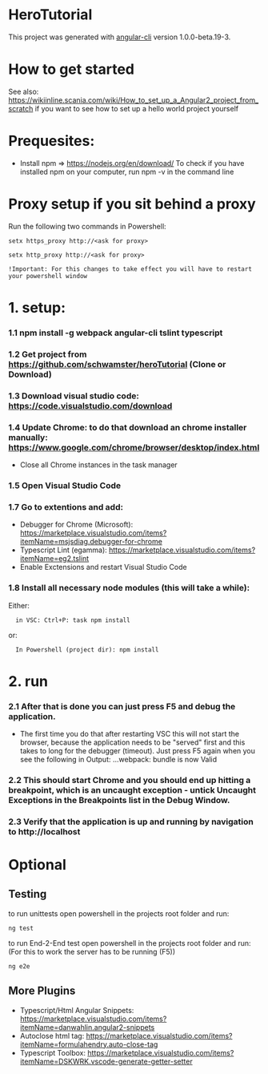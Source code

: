 # HeroTutorial

This project was generated with [angular-cli](https://github.com/angular/angular-cli) version 1.0.0-beta.19-3.

# How to get started
See also: https://wikiinline.scania.com/wiki/How_to_set_up_a_Angular2_project_from_scratch if you want to see how to set up a hello world project yourself

# Prequesites:

- Install npm => https://nodejs.org/en/download/ 
To check if you have installed npm on your computer, run npm -v in the command line

# Proxy setup if you sit behind a proxy
Run the following two commands in Powershell:

    setx https_proxy http://<ask for proxy>

    setx http_proxy http://<ask for proxy>
    
    !Important: For this changes to take effect you will have to restart your powershell window

# 1. setup:
### 1.1 npm install -g webpack angular-cli tslint typescript
### 1.2 Get project from https://github.com/schwamster/heroTutorial (Clone or Download)
### 1.3 Download visual studio code: https://code.visualstudio.com/download
### 1.4 Update Chrome: to do that download an chrome installer manually: https://www.google.com/chrome/browser/desktop/index.html
  - Close all Chrome instances in the task manager
### 1.5 Open Visual Studio Code
### 1.7 Go to extentions and add:
  - Debugger for Chrome (Microsoft): https://marketplace.visualstudio.com/items?itemName=msjsdiag.debugger-for-chrome
  - Typescript Lint (egamma): https://marketplace.visualstudio.com/items?itemName=eg2.tslint
  - Enable Exctensions and restart Visual Studio Code

### 1.8 Install all necessary node modules (this will take a while):
  Either:

      in VSC: Ctrl+P: task npm install 
  or:

      In Powershell (project dir): npm install

# 2. run
### 2.1 After that is done you can just press F5 and debug the application.
  - The first time you do that after restarting VSC this will not start the browser, because the application needs
to be "served" first and this takes to long for the debugger (timeout). Just press F5 again when you see the following in Output:
...webpack: bundle is now Valid

### 2.2 This should start Chrome and you should end up hitting a breakpoint, which is an uncaught exception - untick Uncaught Exceptions in the Breakpoints list in the Debug Window.

### 2.3 Verify that the application is up and running by navigation to http://localhost

# Optional

## Testing
to run unittests open powershell in the projects root folder and run:

    ng test

to run End-2-End test open powershell in the projects root folder and run:   (For this to work the server has to be running (F5))
    
    ng e2e

## More Plugins
- Typescript/Html Angular Snippets: https://marketplace.visualstudio.com/items?itemName=danwahlin.angular2-snippets
- Autoclose html tag: https://marketplace.visualstudio.com/items?itemName=formulahendry.auto-close-tag
- Typescript Toolbox: https://marketplace.visualstudio.com/items?itemName=DSKWRK.vscode-generate-getter-setter
